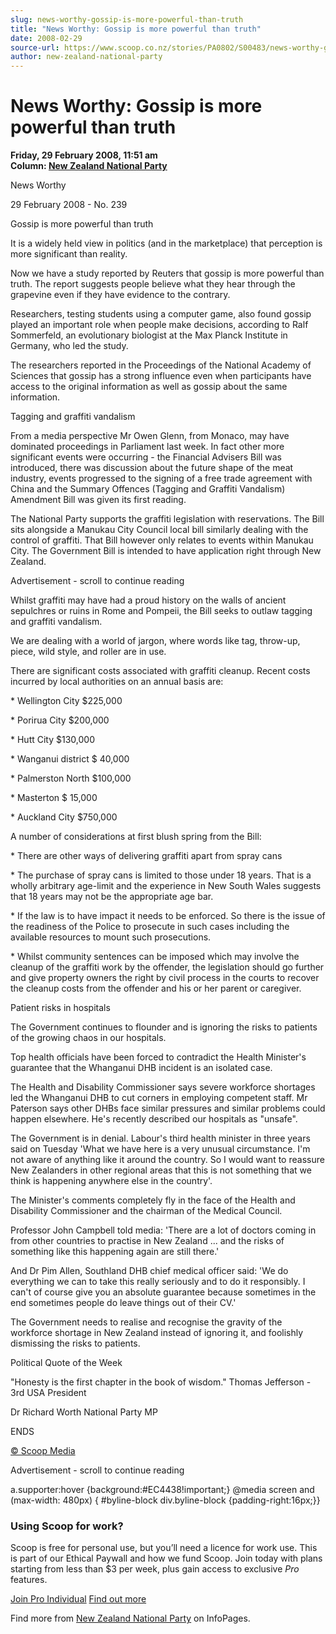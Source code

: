 ```yaml
---
slug: news-worthy-gossip-is-more-powerful-than-truth
title: "News Worthy: Gossip is more powerful than truth"
date: 2008-02-29
source-url: https://www.scoop.co.nz/stories/PA0802/S00483/news-worthy-gossip-is-more-powerful-than-truth.htm
author: new-zealand-national-party
---
```

News Worthy: Gossip is more powerful than truth
===============================================

**Friday, 29 February 2008, 11:51 am**  
**Column: [New Zealand National Party](https://info.scoop.co.nz/New_Zealand_National_Party)**

News Worthy

29 February 2008 - No. 239

Gossip is more powerful than truth

It is a widely held view in politics (and in the marketplace) that perception is more significant than reality.

Now we have a study reported by Reuters that gossip is more powerful than truth. The report suggests people believe what they hear through the grapevine even if they have evidence to the contrary.

Researchers, testing students using a computer game, also found gossip played an important role when people make decisions, according to Ralf Sommerfeld, an evolutionary biologist at the Max Planck Institute in Germany, who led the study.

The researchers reported in the Proceedings of the National Academy of Sciences that gossip has a strong influence even when participants have access to the original information as well as gossip about the same information.

Tagging and graffiti vandalism

From a media perspective Mr Owen Glenn, from Monaco, may have dominated proceedings in Parliament last week. In fact other more significant events were occurring - the Financial Advisers Bill was introduced, there was discussion about the future shape of the meat industry, events progressed to the signing of a free trade agreement with China and the Summary Offences (Tagging and Graffiti Vandalism) Amendment Bill was given its first reading.

The National Party supports the graffiti legislation with reservations. The Bill sits alongside a Manukau City Council local bill similarly dealing with the control of graffiti. That Bill however only relates to events within Manukau City. The Government Bill is intended to have application right through New Zealand.

Advertisement - scroll to continue reading





Whilst graffiti may have had a proud history on the walls of ancient sepulchres or ruins in Rome and Pompeii, the Bill seeks to outlaw tagging and graffiti vandalism.

We are dealing with a world of jargon, where words like tag, throw-up, piece, wild style, and roller are in use.

There are significant costs associated with graffiti cleanup. Recent costs incurred by local authorities on an annual basis are:

\* Wellington City $225,000

\* Porirua City $200,000

\* Hutt City $130,000

\* Wanganui district $ 40,000

\* Palmerston North $100,000

\* Masterton $ 15,000

\* Auckland City $750,000

A number of considerations at first blush spring from the Bill:

\* There are other ways of delivering graffiti apart from spray cans

\* The purchase of spray cans is limited to those under 18 years. That is a wholly arbitrary age-limit and the experience in New South Wales suggests that 18 years may not be the appropriate age bar.

\* If the law is to have impact it needs to be enforced. So there is the issue of the readiness of the Police to prosecute in such cases including the available resources to mount such prosecutions.

\* Whilst community sentences can be imposed which may involve the cleanup of the graffiti work by the offender, the legislation should go further and give property owners the right by civil process in the courts to recover the cleanup costs from the offender and his or her parent or caregiver.

Patient risks in hospitals

The Government continues to flounder and is ignoring the risks to patients of the growing chaos in our hospitals.

Top health officials have been forced to contradict the Health Minister's guarantee that the Whanganui DHB incident is an isolated case.

The Health and Disability Commissioner says severe workforce shortages led the Whanganui DHB to cut corners in employing competent staff. Mr Paterson says other DHBs face similar pressures and similar problems could happen elsewhere. He's recently described our hospitals as "unsafe".

The Government is in denial. Labour's third health minister in three years said on Tuesday 'What we have here is a very unusual circumstance. I'm not aware of anything like it around the country. So I would want to reassure New Zealanders in other regional areas that this is not something that we think is happening anywhere else in the country'.

The Minister's comments completely fly in the face of the Health and Disability Commissioner and the chairman of the Medical Council.

Professor John Campbell told media: 'There are a lot of doctors coming in from other countries to practise in New Zealand ... and the risks of something like this happening again are still there.'

And Dr Pim Allen, Southland DHB chief medical officer said: 'We do everything we can to take this really seriously and to do it responsibly. I can't of course give you an absolute guarantee because sometimes in the end sometimes people do leave things out of their CV.'

The Government needs to realise and recognise the gravity of the workforce shortage in New Zealand instead of ignoring it, and foolishly dismissing the risks to patients.

Political Quote of the Week

"Honesty is the first chapter in the book of wisdom." Thomas Jefferson - 3rd USA President

  
Dr Richard Worth National Party MP

  
ENDS

[© Scoop Media](http://www.scoop.co.nz/about/terms.html)  

Advertisement - scroll to continue reading



a.supporter:hover {background:#EC4438!important;} @media screen and (max-width: 480px) { #byline-block div.byline-block {padding-right:16px;}}

### Using Scoop for work?

Scoop is free for personal use, but you’ll need a licence for work use. This is part of our Ethical Paywall and how we fund Scoop. Join today with plans starting from less than $3 per week, plus gain access to exclusive _Pro_ features.  
  
[Join Pro Individual](https://pro.scoop.co.nz/Individual/?from=ProIn24) [Find out more](https://pro.scoop.co.nz/using-scoop-for-work/?from=ProIn24)

Find more from [New Zealand National Party](https://info.scoop.co.nz/New_Zealand_National_Party) on InfoPages.